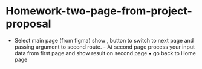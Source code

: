 # Homework-two-page-from-project-proposal
- Select main page (from figma) show , button to switch to next page and passing argument to second route.   - At second page process your input data from first page and show result on second page • go back to Home page
